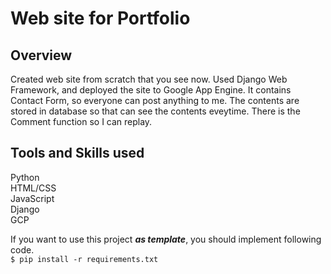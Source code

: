 # Web site for Portfolio
## Overview
Created web site from scratch that you see now. Used Django Web Framework, and deployed the site to Google App Engine. It contains Contact Form, so everyone can post anything to me. The contents are stored in database so that can see the contents eveytime. There is the Comment function so I can replay.
## Tools and Skills used
Python  
HTML/CSS  
JavaScript  
Django  
GCP  

If you want to use this project ***as template***, you should implement following code.   
`$ pip install -r requirements.txt`  

